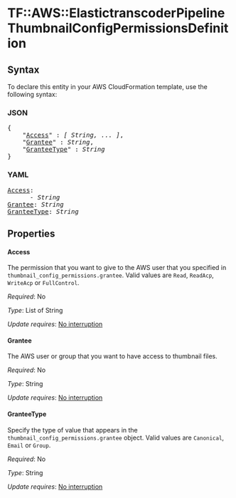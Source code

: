# TF::AWS::ElastictranscoderPipeline ThumbnailConfigPermissionsDefinition

## Syntax

To declare this entity in your AWS CloudFormation template, use the following syntax:

### JSON

<pre>
{
    "<a href="#access" title="Access">Access</a>" : <i>[ String, ... ]</i>,
    "<a href="#grantee" title="Grantee">Grantee</a>" : <i>String</i>,
    "<a href="#granteetype" title="GranteeType">GranteeType</a>" : <i>String</i>
}
</pre>

### YAML

<pre>
<a href="#access" title="Access">Access</a>: <i>
      - String</i>
<a href="#grantee" title="Grantee">Grantee</a>: <i>String</i>
<a href="#granteetype" title="GranteeType">GranteeType</a>: <i>String</i>
</pre>

## Properties

#### Access

The permission that you want to give to the AWS user that you specified in `thumbnail_config_permissions.grantee`. Valid values are `Read`, `ReadAcp`, `WriteAcp` or `FullControl`.

_Required_: No

_Type_: List of String

_Update requires_: [No interruption](https://docs.aws.amazon.com/AWSCloudFormation/latest/UserGuide/using-cfn-updating-stacks-update-behaviors.html#update-no-interrupt)

#### Grantee

The AWS user or group that you want to have access to thumbnail files.

_Required_: No

_Type_: String

_Update requires_: [No interruption](https://docs.aws.amazon.com/AWSCloudFormation/latest/UserGuide/using-cfn-updating-stacks-update-behaviors.html#update-no-interrupt)

#### GranteeType

Specify the type of value that appears in the `thumbnail_config_permissions.grantee` object. Valid values are `Canonical`, `Email` or `Group`.

_Required_: No

_Type_: String

_Update requires_: [No interruption](https://docs.aws.amazon.com/AWSCloudFormation/latest/UserGuide/using-cfn-updating-stacks-update-behaviors.html#update-no-interrupt)

